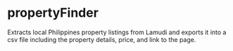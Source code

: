 # propertyFinder

Extracts local Philippines property listings from Lamudi and exports it into a csv file including the property details, price, and link to the page.

